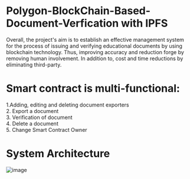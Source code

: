 # Polygon-BlockChain-Based-Document-Verfication with IPFS
Overall, the project's aim is to establish an effective management system for the process of issuing and verifying educational documents 
by using blockchain technology. Thus, improving accuracy and reduction forge by removing human involvement. 
In addition to, cost and time reductions by eliminating third-party.

# Smart contract is multi-functional:  
1.Adding, editing and deleting document exporters   
2. Export a document  
3. Verification of document  
4. Delete a document  
5. Change Smart Contract Owner  

# System Architecture  

![image](https://user-images.githubusercontent.com/49375052/175555389-c30d15c8-9389-4033-a2d7-2eb27ef0eb98.png)


